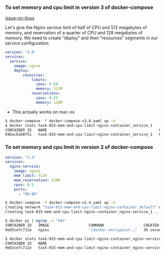 
### To set memory and cpu limit in version 3 of docker-compose

[issue-on-linux](https://stackoverflow.com/questions/42345235/how-to-specify-memory-cpu-limit-in-docker-compose-version-3)

Let's give the Nginx service limit of half of CPU and 512 megabytes of memory, and reservation of a quarter of CPU and 128 megabytes of memory. We need to create “deploy” and then “resources” segments in our service configuration:

```yaml
version: "3.8"
services:
  service:
    image: nginx
    deploy:
        resources:
            limits:
              cpus: 0.50
              memory: 512M
            reservations:
              cpus: 0.25
              memory: 128M
```

- This actually works on mac-os
```bash
$ docker-compose -f docker-compose-v3.8.yaml up -d
$ docker stats task-015-mem-and-cpu-limit-nginx-container_service_1
CONTAINER ID   NAME                                                   CPU %     MEM USAGE / LIMIT   MEM %     NET I/O       BLOCK I/O     PIDS
69bacb168f51   task-015-mem-and-cpu-limit-nginx-container_service_1   0.00%     2.133MiB / 512MiB   0.42%     1.17kB / 0B   0B / 8.19kB   2
```


### To set memory and cpu limit in version 2 of docker-compose

```yaml
version: "2.4"
services:
  nginx-service:
    image: nginx
    mem_limit: 512m
    mem_reservation: 128M
    cpus: 0.5
    ports:
      - "80:80"

```

```bash
$ docker-compose -f docker-compose-v2.4.yaml up -d   
Creating network "task-015-mem-and-cpu-limit-nginx-container_default" with the default driver
Creating task-015-mem-and-cpu-limit-nginx-container_nginx-service_1 ... done

$ docker ps | egrep -v "k8s"                                                 
CONTAINER ID   IMAGE                  COMMAND                  CREATED          STATUS          PORTS                  NAMES
9e83cefc711e   nginx                  "/docker-entrypoint.…"   36 seconds ago   Up 35 seconds   0.0.0.0:80->80/tcp     task-015-mem-and-cpu-limit-nginx-container_nginx-service_1

$ docker stats task-015-mem-and-cpu-limit-nginx-container_nginx-service_1                                                   
CONTAINER ID   NAME                                                         CPU %     MEM USAGE / LIMIT   MEM %     NET I/O       BLOCK I/O     PIDS
9e83cefc711e   task-015-mem-and-cpu-limit-nginx-container_nginx-service_1   0.00%     2.102MiB / 512MiB   0.41%     1.24kB / 0B   0B / 8.19kB   2
```
